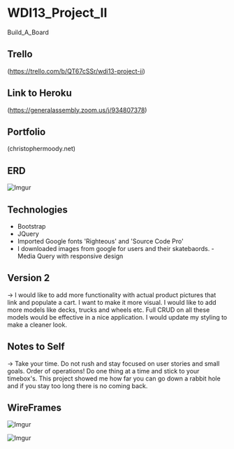 # WDI13_Project_II
Build_A_Board

## Trello
(https://trello.com/b/QT67cSSr/wdi13-project-ii)

## Link to Heroku
(https://generalassembly.zoom.us/j/934807378)

## Portfolio
(christophermoody.net)

## ERD
![Imgur](https://i.imgur.com/ISDF0FRb.png)

## Technologies
- Bootstrap
- JQuery
- Imported Google fonts 'Righteous' and 'Source Code Pro'
- I downloaded images from google for users and their skatebaords.
-Media Query with responsive design

## Version 2 
-> I would like to add more functionality with actual product pictures that link and populate a cart. I want to make it more visual. I would like to add more models like decks, trucks and wheels etc. Full CRUD on all these models would be effective in a nice application. I would update my styling to make a cleaner look.   

## Notes to Self
-> Take your time. Do not rush and stay focused on user stories and small goals. Order of operations! Do one thing at a time and stick to your timebox's. This project showed me how far you can go down a rabbit hole and if you stay too long there is no coming back. 

## WireFrames

![Imgur](https://i.imgur.com/ljtVKrWb.jpg)

![Imgur](https://i.imgur.com/ZemUW8ib.jpg)

